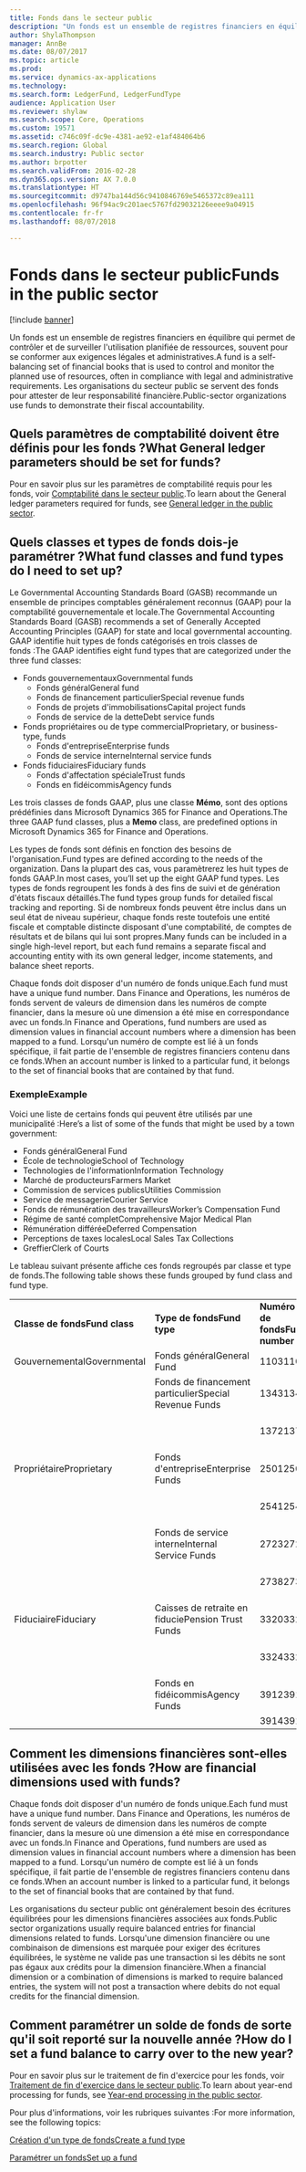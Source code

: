 ```yaml
---
title: Fonds dans le secteur public
description: "Un fonds est un ensemble de registres financiers en équilibre qui permet de contrôler et de surveiller l'utilisation planifiée de ressources, souvent pour se conformer aux exigences légales et administratives. Les organisations du secteur public se servent des fonds pour attester de leur responsabilité financière."
author: ShylaThompson
manager: AnnBe
ms.date: 08/07/2017
ms.topic: article
ms.prod: 
ms.service: dynamics-ax-applications
ms.technology: 
ms.search.form: LedgerFund, LedgerFundType
audience: Application User
ms.reviewer: shylaw
ms.search.scope: Core, Operations
ms.custom: 19571
ms.assetid: c746c09f-dc9e-4381-ae92-e1af484064b6
ms.search.region: Global
ms.search.industry: Public sector
ms.author: brpotter
ms.search.validFrom: 2016-02-28
ms.dyn365.ops.version: AX 7.0.0
ms.translationtype: HT
ms.sourcegitcommit: d9747ba144d56c9410846769e5465372c89ea111
ms.openlocfilehash: 96f94ac9c201aec5767fd29032126eeee9a04915
ms.contentlocale: fr-fr
ms.lasthandoff: 08/07/2018

---
```


# <a name="funds-in-the-public-sector"></a><span data-ttu-id="bdf06-104">Fonds dans le secteur public</span><span class="sxs-lookup"><span data-stu-id="bdf06-104">Funds in the public sector</span></span>

[!include [banner](../includes/banner.md)]

<span data-ttu-id="bdf06-105">Un fonds est un ensemble de registres financiers en équilibre qui permet de contrôler et de surveiller l'utilisation planifiée de ressources, souvent pour se conformer aux exigences légales et administratives.</span><span class="sxs-lookup"><span data-stu-id="bdf06-105">A fund is a self-balancing set of financial books that is used to control and monitor the planned use of resources, often in compliance with legal and administrative requirements.</span></span> <span data-ttu-id="bdf06-106">Les organisations du secteur public se servent des fonds pour attester de leur responsabilité financière.</span><span class="sxs-lookup"><span data-stu-id="bdf06-106">Public-sector organizations use funds to demonstrate their fiscal accountability.</span></span>

<a name="what-general-ledger-parameters-should-be-set-for-funds"></a><span data-ttu-id="bdf06-107">Quels paramètres de comptabilité doivent être définis pour les fonds ?</span><span class="sxs-lookup"><span data-stu-id="bdf06-107">What General ledger parameters should be set for funds?</span></span>
-------------------------------------------------------

<span data-ttu-id="bdf06-108">Pour en savoir plus sur les paramètres de comptabilité requis pour les fonds, voir [Comptabilité dans le secteur public](general-ledger-public-sector.md).</span><span class="sxs-lookup"><span data-stu-id="bdf06-108">To learn about the General ledger parameters required for funds, see [General ledger in the public sector](general-ledger-public-sector.md).</span></span>

## <a name="what-fund-classes-and-fund-types-do-i-need-to-set-up"></a><span data-ttu-id="bdf06-109">Quels classes et types de fonds dois-je paramétrer ?</span><span class="sxs-lookup"><span data-stu-id="bdf06-109">What fund classes and fund types do I need to set up?</span></span>
<span data-ttu-id="bdf06-110">Le Governmental Accounting Standards Board (GASB) recommande un ensemble de principes comptables généralement reconnus (GAAP) pour la comptabilité gouvernementale et locale.</span><span class="sxs-lookup"><span data-stu-id="bdf06-110">The Governmental Accounting Standards Board (GASB) recommends a set of Generally Accepted Accounting Principles (GAAP) for state and local governmental accounting.</span></span>  <span data-ttu-id="bdf06-111">GAAP identifie huit types de fonds catégorisés en trois classes de fonds :</span><span class="sxs-lookup"><span data-stu-id="bdf06-111">The GAAP identifies eight fund types that are categorized under the three fund classes:</span></span>

-   <span data-ttu-id="bdf06-112">Fonds gouvernementaux</span><span class="sxs-lookup"><span data-stu-id="bdf06-112">Governmental funds</span></span>
    -   <span data-ttu-id="bdf06-113">Fonds général</span><span class="sxs-lookup"><span data-stu-id="bdf06-113">General fund</span></span>
    -   <span data-ttu-id="bdf06-114">Fonds de financement particulier</span><span class="sxs-lookup"><span data-stu-id="bdf06-114">Special revenue funds</span></span>
    -   <span data-ttu-id="bdf06-115">Fonds de projets d'immobilisations</span><span class="sxs-lookup"><span data-stu-id="bdf06-115">Capital project funds</span></span>
    -   <span data-ttu-id="bdf06-116">Fonds de service de la dette</span><span class="sxs-lookup"><span data-stu-id="bdf06-116">Debt service funds</span></span>
-   <span data-ttu-id="bdf06-117">Fonds propriétaires ou de type commercial</span><span class="sxs-lookup"><span data-stu-id="bdf06-117">Proprietary, or business-type, funds</span></span>
    -   <span data-ttu-id="bdf06-118">Fonds d'entreprise</span><span class="sxs-lookup"><span data-stu-id="bdf06-118">Enterprise funds</span></span>
    -   <span data-ttu-id="bdf06-119">Fonds de service interne</span><span class="sxs-lookup"><span data-stu-id="bdf06-119">Internal service funds</span></span>
-   <span data-ttu-id="bdf06-120">Fonds fiduciaires</span><span class="sxs-lookup"><span data-stu-id="bdf06-120">Fiduciary funds</span></span>
    -   <span data-ttu-id="bdf06-121">Fonds d'affectation spéciale</span><span class="sxs-lookup"><span data-stu-id="bdf06-121">Trust funds</span></span>
    -   <span data-ttu-id="bdf06-122">Fonds en fidéicommis</span><span class="sxs-lookup"><span data-stu-id="bdf06-122">Agency funds</span></span>

<span data-ttu-id="bdf06-123">Les trois classes de fonds GAAP, plus une classe **Mémo**, sont des options prédéfinies dans Microsoft Dynamics 365 for Finance and Operations.</span><span class="sxs-lookup"><span data-stu-id="bdf06-123">The three GAAP fund classes, plus a **Memo** class, are predefined options in Microsoft Dynamics 365 for Finance and Operations.</span></span> 

<span data-ttu-id="bdf06-124">Les types de fonds sont définis en fonction des besoins de l'organisation.</span><span class="sxs-lookup"><span data-stu-id="bdf06-124">Fund types are defined according to the needs of the organization.</span></span> <span data-ttu-id="bdf06-125">Dans la plupart des cas, vous paramètrerez les huit types de fonds GAAP.</span><span class="sxs-lookup"><span data-stu-id="bdf06-125">In most cases, you’ll set up the eight GAAP fund types.</span></span> <span data-ttu-id="bdf06-126">Les types de fonds regroupent les fonds à des fins de suivi et de génération d'états fiscaux détaillés.</span><span class="sxs-lookup"><span data-stu-id="bdf06-126">The fund types group funds for detailed fiscal tracking and reporting.</span></span> <span data-ttu-id="bdf06-127">Si de nombreux fonds peuvent être inclus dans un seul état de niveau supérieur, chaque fonds reste toutefois une entité fiscale et comptable distincte disposant d'une comptabilité, de comptes de résultats et de bilans qui lui sont propres.</span><span class="sxs-lookup"><span data-stu-id="bdf06-127">Many funds can be included in a single high-level report, but each fund remains a separate fiscal and accounting entity with its own general ledger, income statements, and balance sheet reports.</span></span> 

<span data-ttu-id="bdf06-128">Chaque fonds doit disposer d'un numéro de fonds unique.</span><span class="sxs-lookup"><span data-stu-id="bdf06-128">Each fund must have a unique fund number.</span></span> <span data-ttu-id="bdf06-129">Dans Finance and Operations, les numéros de fonds servent de valeurs de dimension dans les numéros de compte financier, dans la mesure où une dimension a été mise en correspondance avec un fonds.</span><span class="sxs-lookup"><span data-stu-id="bdf06-129">In Finance and Operations, fund numbers are used as dimension values in financial account numbers where a dimension has been mapped to a fund.</span></span> <span data-ttu-id="bdf06-130">Lorsqu'un numéro de compte est lié à un fonds spécifique, il fait partie de l'ensemble de registres financiers contenu dans ce fonds.</span><span class="sxs-lookup"><span data-stu-id="bdf06-130">When an account number is linked to a particular fund, it belongs to the set of financial books that are contained by that fund.</span></span>

### <a name="example"></a><span data-ttu-id="bdf06-131">Exemple</span><span class="sxs-lookup"><span data-stu-id="bdf06-131">Example</span></span>

<span data-ttu-id="bdf06-132">Voici une liste de certains fonds qui peuvent être utilisés par une municipalité :</span><span class="sxs-lookup"><span data-stu-id="bdf06-132">Here’s a list of some of the funds that might be used by a town government:</span></span>

-   <span data-ttu-id="bdf06-133">Fonds général</span><span class="sxs-lookup"><span data-stu-id="bdf06-133">General Fund</span></span>
-   <span data-ttu-id="bdf06-134">École de technologie</span><span class="sxs-lookup"><span data-stu-id="bdf06-134">School of Technology</span></span>
-   <span data-ttu-id="bdf06-135">Technologies de l'information</span><span class="sxs-lookup"><span data-stu-id="bdf06-135">Information Technology</span></span>
-   <span data-ttu-id="bdf06-136">Marché de producteurs</span><span class="sxs-lookup"><span data-stu-id="bdf06-136">Farmers Market</span></span>
-   <span data-ttu-id="bdf06-137">Commission de services publics</span><span class="sxs-lookup"><span data-stu-id="bdf06-137">Utilities Commission</span></span>
-   <span data-ttu-id="bdf06-138">Service de messagerie</span><span class="sxs-lookup"><span data-stu-id="bdf06-138">Courier Service</span></span>
-   <span data-ttu-id="bdf06-139">Fonds de rémunération des travailleurs</span><span class="sxs-lookup"><span data-stu-id="bdf06-139">Worker’s Compensation Fund</span></span>
-   <span data-ttu-id="bdf06-140">Régime de santé complet</span><span class="sxs-lookup"><span data-stu-id="bdf06-140">Comprehensive Major Medical Plan</span></span>
-   <span data-ttu-id="bdf06-141">Rémunération différée</span><span class="sxs-lookup"><span data-stu-id="bdf06-141">Deferred Compensation</span></span>
-   <span data-ttu-id="bdf06-142">Perceptions de taxes locales</span><span class="sxs-lookup"><span data-stu-id="bdf06-142">Local Sales Tax Collections</span></span>
-   <span data-ttu-id="bdf06-143">Greffier</span><span class="sxs-lookup"><span data-stu-id="bdf06-143">Clerk of Courts</span></span>

<span data-ttu-id="bdf06-144">Le tableau suivant présente affiche ces fonds regroupés par classe et type de fonds.</span><span class="sxs-lookup"><span data-stu-id="bdf06-144">The following table shows these funds grouped by fund class and fund type.</span></span>

|                |                        |                 |                                  |
|----------------|------------------------|-----------------|----------------------------------|
| <span data-ttu-id="bdf06-145">**Classe de fonds**</span><span class="sxs-lookup"><span data-stu-id="bdf06-145">**Fund class**</span></span> | <span data-ttu-id="bdf06-146">**Type de fonds**</span><span class="sxs-lookup"><span data-stu-id="bdf06-146">**Fund type**</span></span>          | <span data-ttu-id="bdf06-147">**Numéro de fonds**</span><span class="sxs-lookup"><span data-stu-id="bdf06-147">**Fund number**</span></span> | <span data-ttu-id="bdf06-148">**Nom du fonds**</span><span class="sxs-lookup"><span data-stu-id="bdf06-148">**Fund name**</span></span>                    |
| <span data-ttu-id="bdf06-149">Gouvernemental</span><span class="sxs-lookup"><span data-stu-id="bdf06-149">Governmental</span></span>   | <span data-ttu-id="bdf06-150">Fonds général</span><span class="sxs-lookup"><span data-stu-id="bdf06-150">General Fund</span></span>           | <span data-ttu-id="bdf06-151">1103</span><span class="sxs-lookup"><span data-stu-id="bdf06-151">1103</span></span>            | <span data-ttu-id="bdf06-152">Fonds général</span><span class="sxs-lookup"><span data-stu-id="bdf06-152">General Fund</span></span>                     |
|                | <span data-ttu-id="bdf06-153">Fonds de financement particulier</span><span class="sxs-lookup"><span data-stu-id="bdf06-153">Special Revenue Funds</span></span>  | <span data-ttu-id="bdf06-154">1343</span><span class="sxs-lookup"><span data-stu-id="bdf06-154">1343</span></span>            | <span data-ttu-id="bdf06-155">École de technologie</span><span class="sxs-lookup"><span data-stu-id="bdf06-155">School of Technology</span></span>             |
|                |                        | <span data-ttu-id="bdf06-156">1372</span><span class="sxs-lookup"><span data-stu-id="bdf06-156">1372</span></span>            | <span data-ttu-id="bdf06-157">Technologies de l'information</span><span class="sxs-lookup"><span data-stu-id="bdf06-157">Information Technology</span></span>           |
| <span data-ttu-id="bdf06-158">Propriétaire</span><span class="sxs-lookup"><span data-stu-id="bdf06-158">Proprietary</span></span>    | <span data-ttu-id="bdf06-159">Fonds d'entreprise</span><span class="sxs-lookup"><span data-stu-id="bdf06-159">Enterprise Funds</span></span>       | <span data-ttu-id="bdf06-160">2501</span><span class="sxs-lookup"><span data-stu-id="bdf06-160">2501</span></span>            | <span data-ttu-id="bdf06-161">Marché de producteurs</span><span class="sxs-lookup"><span data-stu-id="bdf06-161">Farmers Market</span></span>                   |
|                |                        | <span data-ttu-id="bdf06-162">2541</span><span class="sxs-lookup"><span data-stu-id="bdf06-162">2541</span></span>            | <span data-ttu-id="bdf06-163">Commission de services publics</span><span class="sxs-lookup"><span data-stu-id="bdf06-163">Utilities Commission</span></span>             |
|                | <span data-ttu-id="bdf06-164">Fonds de service interne</span><span class="sxs-lookup"><span data-stu-id="bdf06-164">Internal Service Funds</span></span> | <span data-ttu-id="bdf06-165">2723</span><span class="sxs-lookup"><span data-stu-id="bdf06-165">2723</span></span>            | <span data-ttu-id="bdf06-166">Service de messagerie</span><span class="sxs-lookup"><span data-stu-id="bdf06-166">Courier Service</span></span>                  |
|                |                        | <span data-ttu-id="bdf06-167">2738</span><span class="sxs-lookup"><span data-stu-id="bdf06-167">2738</span></span>            | <span data-ttu-id="bdf06-168">Fonds de rémunération des travailleurs</span><span class="sxs-lookup"><span data-stu-id="bdf06-168">Worker’s Compensation Fund</span></span>       |
| <span data-ttu-id="bdf06-169">Fiduciaire</span><span class="sxs-lookup"><span data-stu-id="bdf06-169">Fiduciary</span></span>      | <span data-ttu-id="bdf06-170">Caisses de retraite en fiducie</span><span class="sxs-lookup"><span data-stu-id="bdf06-170">Pension Trust Funds</span></span>    | <span data-ttu-id="bdf06-171">3320</span><span class="sxs-lookup"><span data-stu-id="bdf06-171">3320</span></span>            | <span data-ttu-id="bdf06-172">Régime de santé complet</span><span class="sxs-lookup"><span data-stu-id="bdf06-172">Comprehensive Major Medical Plan</span></span> |
|                |                        | <span data-ttu-id="bdf06-173">3324</span><span class="sxs-lookup"><span data-stu-id="bdf06-173">3324</span></span>            | <span data-ttu-id="bdf06-174">Rémunération différée</span><span class="sxs-lookup"><span data-stu-id="bdf06-174">Deferred Compensation</span></span>            |
|                | <span data-ttu-id="bdf06-175">Fonds en fidéicommis</span><span class="sxs-lookup"><span data-stu-id="bdf06-175">Agency Funds</span></span>           | <span data-ttu-id="bdf06-176">3912</span><span class="sxs-lookup"><span data-stu-id="bdf06-176">3912</span></span>            | <span data-ttu-id="bdf06-177">Perceptions de taxes locales</span><span class="sxs-lookup"><span data-stu-id="bdf06-177">Local Sales Tax Collections</span></span>      |
|                |                        | <span data-ttu-id="bdf06-178">3914</span><span class="sxs-lookup"><span data-stu-id="bdf06-178">3914</span></span>            | <span data-ttu-id="bdf06-179">Greffier</span><span class="sxs-lookup"><span data-stu-id="bdf06-179">Clerk of Courts</span></span>                  |

## <a name="how-are-financial-dimensions-used-with-funds"></a><span data-ttu-id="bdf06-180">Comment les dimensions financières sont-elles utilisées avec les fonds ?</span><span class="sxs-lookup"><span data-stu-id="bdf06-180">How are financial dimensions used with funds?</span></span>
<span data-ttu-id="bdf06-181">Chaque fonds doit disposer d'un numéro de fonds unique.</span><span class="sxs-lookup"><span data-stu-id="bdf06-181">Each fund must have a unique fund number.</span></span> <span data-ttu-id="bdf06-182">Dans Finance and Operations, les numéros de fonds servent de valeurs de dimension dans les numéros de compte financier, dans la mesure où une dimension a été mise en correspondance avec un fonds.</span><span class="sxs-lookup"><span data-stu-id="bdf06-182">In Finance and Operations, fund numbers are used as dimension values in financial account numbers where a dimension has been mapped to a fund.</span></span> <span data-ttu-id="bdf06-183">Lorsqu'un numéro de compte est lié à un fonds spécifique, il fait partie de l'ensemble de registres financiers contenu dans ce fonds.</span><span class="sxs-lookup"><span data-stu-id="bdf06-183">When an account number is linked to a particular fund, it belongs to the set of financial books that are contained by that fund.</span></span> 

<span data-ttu-id="bdf06-184">Les organisations du secteur public ont généralement besoin des écritures équilibrées pour les dimensions financières associées aux fonds.</span><span class="sxs-lookup"><span data-stu-id="bdf06-184">Public sector organizations usually require balanced entries for financial dimensions related to funds.</span></span> <span data-ttu-id="bdf06-185">Lorsqu'une dimension financière ou une combinaison de dimensions est marquée pour exiger des écritures équilibrées, le système ne valide pas une transaction si les débits ne sont pas égaux aux crédits pour la dimension financière.</span><span class="sxs-lookup"><span data-stu-id="bdf06-185">When a financial dimension or a combination of dimensions is marked to require balanced entries, the system will not post a transaction where debits do not equal credits for the financial dimension.</span></span>

## <a name="how-do-i-set-a-fund-balance-to-carry-over-to-the-new-year"></a><span data-ttu-id="bdf06-186">Comment paramétrer un solde de fonds de sorte qu'il soit reporté sur la nouvelle année ?</span><span class="sxs-lookup"><span data-stu-id="bdf06-186">How do I set a fund balance to carry over to the new year?</span></span>
<span data-ttu-id="bdf06-187">Pour en savoir plus sur le traitement de fin d'exercice pour les fonds, voir [Traitement de fin d'exercice dans le secteur public](year-end-processing-public-sector.md).</span><span class="sxs-lookup"><span data-stu-id="bdf06-187">To learn about year-end processing for funds, see [Year-end processing in the public sector](year-end-processing-public-sector.md).</span></span>


<span data-ttu-id="bdf06-188">Pour plus d'informations, voir les rubriques suivantes :</span><span class="sxs-lookup"><span data-stu-id="bdf06-188">For more information, see the following topics:</span></span>

[<span data-ttu-id="bdf06-189">Création d'un type de fonds</span><span class="sxs-lookup"><span data-stu-id="bdf06-189">Create a fund type</span></span>](tasks/create-fund-type-public-sector.md)

[<span data-ttu-id="bdf06-190">Paramétrer un fonds</span><span class="sxs-lookup"><span data-stu-id="bdf06-190">Set up a fund</span></span>](tasks/set-up-fund-public-sector.md)





